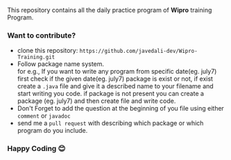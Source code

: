 This repository contains all the daily practice program of **Wipro** training Program.
### Want to contribute?
- clone this repository:
    `https://github.com/javedali-dev/Wipro-Training.git`
- Follow package name system. <br/>
  for e.g., If you want to write any program from specific date(eg. july7) first check if the given date(eg. july7) package is exist or not, if exist create a `.java` file and give it a described name to your filename and start writing you code. if package is not present you can create a package (eg. july7) and then create file and write code.<br/> 
-  Don't Forget to add the question at the beginning of you file using either `comment` or `javadoc` 
- send me a `pull request` with describing which package or which program do you include.  
### Happy Coding :blush: